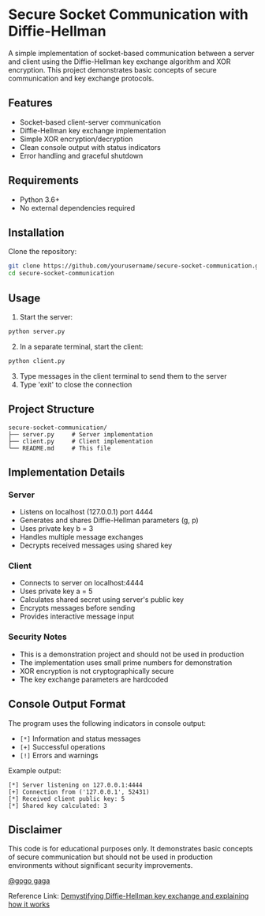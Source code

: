 # Secure Socket Communication with Diffie-Hellman

A simple implementation of socket-based communication between a server and client using the Diffie-Hellman key exchange algorithm and XOR encryption. This project demonstrates basic concepts of secure communication and key exchange protocols.

## Features

- Socket-based client-server communication
- Diffie-Hellman key exchange implementation
- Simple XOR encryption/decryption
- Clean console output with status indicators
- Error handling and graceful shutdown

## Requirements

- Python 3.6+
- No external dependencies required

## Installation

Clone the repository:
```bash
git clone https://github.com/yourusername/secure-socket-communication.git
cd secure-socket-communication
```

## Usage

1. Start the server:
```bash
python server.py
```

2. In a separate terminal, start the client:
```bash
python client.py
```

3. Type messages in the client terminal to send them to the server
4. Type 'exit' to close the connection

## Project Structure

```
secure-socket-communication/
├── server.py     # Server implementation
├── client.py     # Client implementation
└── README.md     # This file
```

## Implementation Details

### Server
- Listens on localhost (127.0.0.1) port 4444
- Generates and shares Diffie-Hellman parameters (g, p)
- Uses private key b = 3
- Handles multiple message exchanges
- Decrypts received messages using shared key

### Client
- Connects to server on localhost:4444
- Uses private key a = 5
- Calculates shared secret using server's public key
- Encrypts messages before sending
- Provides interactive message input

### Security Notes
- This is a demonstration project and should not be used in production
- The implementation uses small prime numbers for demonstration
- XOR encryption is not cryptographically secure
- The key exchange parameters are hardcoded

## Console Output Format

The program uses the following indicators in console output:
- `[*]` Information and status messages
- `[+]` Successful operations
- `[!]` Errors and warnings

Example output:
```
[*] Server listening on 127.0.0.1:4444
[+] Connection from ('127.0.0.1', 52431)
[*] Received client public key: 5
[*] Shared key calculated: 3
```



## Disclaimer

This code is for educational purposes only. It demonstrates basic concepts of secure communication but should not be used in production environments without significant security improvements.



 [@gogo gaga](https://github.com/HamzaBika)

Reference Link: [Demystifying Diffie-Hellman key exchange and explaining how it works](https://www.comparitech.com/blog/information-security/diffie-hellman-key-exchange/)
